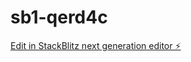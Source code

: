 # sb1-qerd4c

[Edit in StackBlitz next generation editor ⚡️](https://stackblitz.com/~/github.com/Lee996677/sb1-qerd4c)